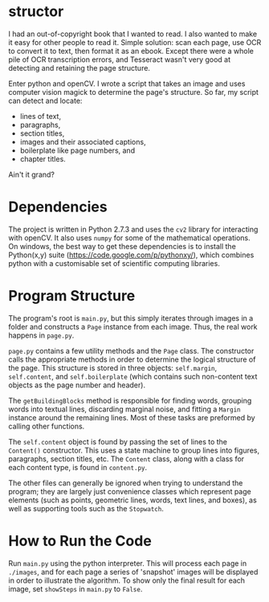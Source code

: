 structor
========

I had an out-of-copyright book that I wanted to read. I also wanted to make it easy 
for other people to read it. Simple solution: scan each page, use OCR to convert
it to text, then format it as an ebook. Except there were a whole pile of OCR transcription
errors, and Tesseract wasn't very good at detecting and retaining the page structure.

Enter python and openCV. I wrote a script that takes an image and uses computer vision 
magick to determine the page's structure. So far, my script can detect and locate:

* lines of text,
* paragraphs,
* section titles,
* images and their associated captions,
* boilerplate like page numbers, and
* chapter titles.

Ain't it grand?


Dependencies
============

The project is written in Python 2.7.3 and uses the ```cv2``` library for interacting with openCV. It also uses ```numpy``` for some of the mathematical operations. On windows, the best way to get these dependencies is to install the Python(x,y) suite (https://code.google.com/p/pythonxy/), which combines python with a customisable set of scientific computing libraries.

Program Structure
=================

The program's root is ```main.py```, but this simply iterates through images in a folder and constructs a ```Page``` instance from each image. Thus, the real work happens in ```page.py```.

```page.py``` contains a few utility methods and the ```Page``` class. The constructor calls the appropriate methods in order to determine the logical structure of the page. This structure is stored in three objects: ```self.margin```, ```self.content```, and ```self.boilerplate``` (which contains such non-content text objects as the page number and header).

The ```getBuildingBlocks``` method is responsible for finding words, grouping words into textual lines, discarding marginal noise, and fitting a ```Margin``` instance around the remaining lines. Most of these tasks are preformed by calling other functions.

The ```self.content``` object is found by passing the set of lines to the ```Content()``` constructor. This uses a state machine to group lines into figures, paragraphs, section titles, etc. The ```Content``` class, along with a class for each content type, is found in ```content.py```.

The other files can generally be ignored when trying to understand the program; they are largely just convenience classes which represent page elements (such as points, geometric lines, words, text lines, and boxes), as well as supporting tools such as the ```Stopwatch```.

How to Run the Code
===================

Run ```main.py``` using the python interpreter. This will process each page in ```./images```, and for each page a series of 'snapshot' images will be displayed in order to illustrate the algorithm. To show only the final result for each image, set ```showSteps``` in ```main.py``` to ```False```.


